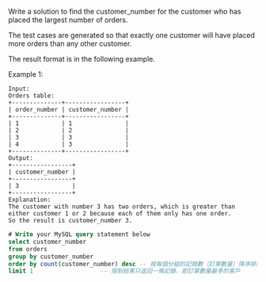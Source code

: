 Write a solution to find the customer_number for the customer who has placed the largest number of orders.

The test cases are generated so that exactly one customer will have placed more orders than any other customer.

The result format is in the following example.

Example 1:
```
Input: 
Orders table:
+--------------+-----------------+
| order_number | customer_number |
+--------------+-----------------+
| 1            | 1               |
| 2            | 2               |
| 3            | 3               |
| 4            | 3               |
+--------------+-----------------+
Output: 
+-----------------+
| customer_number |
+-----------------+
| 3               |
+-----------------+
Explanation: 
The customer with number 3 has two orders, which is greater than either customer 1 or 2 because each of them only has one order. 
So the result is customer_number 3.
```
```sql
# Write your MySQL query statement below
select customer_number
from orders
group by customer_number
order by count(customer_number) desc -- 按每個分組的記錄數（訂單數量）降序排序，訂單最多的客戶排在最前面
limit 1                   -- 限制結果只返回一條記錄，即訂單數量最多的客戶
```
